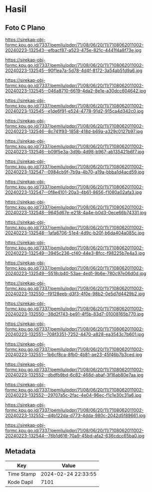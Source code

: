 # Hasil

## Foto C Plano

https://sirekap-obj-formc.kpu.go.id/7337/pemilu/pdpr/71/08/06/20/11/7108062011002-20240223-132543--efbacf87-a523-475e-821c-4441f4a8f73e.jpg

https://sirekap-obj-formc.kpu.go.id/7337/pemilu/pdpr/71/08/06/20/11/7108062011002-20240223-132545--90f1ea7a-5d78-4d4f-8172-3a54ab51d9a6.jpg

https://sirekap-obj-formc.kpu.go.id/7337/pemilu/pdpr/71/08/06/20/11/7108062011002-20240223-132545--046a8710-6619-4da2-8e1e-a30dcc604642.jpg

https://sirekap-obj-formc.kpu.go.id/7337/pemilu/pdpr/71/08/06/20/11/7108062011002-20240223-132545--e1de6f91-e524-4778-91d2-915ca4d342c0.jpg

https://sirekap-obj-formc.kpu.go.id/7337/pemilu/pdpr/71/08/06/20/11/7108062011002-20240223-132546--8c741f93-1858-418d-b69a-a329c0127b97.jpg

https://sirekap-obj-formc.kpu.go.id/7337/pemilu/pdpr/71/08/06/20/11/7108062011002-20240223-132546--b09f5e3a-3d9b-4d98-b967-ab135421b6f7.jpg

https://sirekap-obj-formc.kpu.go.id/7337/pemilu/pdpr/71/08/06/20/11/7108062011002-20240223-132547--0984cb9f-7b9a-4b70-a19a-bbba1d4acd59.jpg

https://sirekap-obj-formc.kpu.go.id/7337/pemilu/pdpr/71/08/06/20/11/7108062011002-20240223-132547--0f8e4101-20a3-4b61-8656-f1080a02afa3.jpg

https://sirekap-obj-formc.kpu.go.id/7337/pemilu/pdpr/71/08/06/20/11/7108062011002-20240223-132548--9645d67e-e218-4a4e-b0d3-0ece66b74331.jpg

https://sirekap-obj-formc.kpu.go.id/7337/pemilu/pdpr/71/08/06/20/11/7108062011002-20240223-132548--1afa6706-51e4-4d9c-b20f-b6da404a085c.jpg

https://sirekap-obj-formc.kpu.go.id/7337/pemilu/pdpr/71/08/06/20/11/7108062011002-20240223-132549--3945c236-cf40-44e3-8fcc-f98225b7e4a3.jpg

https://sirekap-obj-formc.kpu.go.id/7337/pemilu/pdpr/71/08/06/20/11/7108062011002-20240223-132549--5518cb40-53ae-4ed1-9b6e-780c97e06d0d.jpg

https://sirekap-obj-formc.kpu.go.id/7337/pemilu/pdpr/71/08/06/20/11/7108062011002-20240223-132550--f9128eeb-d3f3-4f0e-98b2-0e5d7d4429b2.jpg

https://sirekap-obj-formc.kpu.go.id/7337/pemilu/pdpr/71/08/06/20/11/7108062011002-20240223-132550--38d2f743-be91-4f5b-83d7-01008165b770.jpg

https://sirekap-obj-formc.kpu.go.id/7337/pemilu/pdpr/71/08/06/20/11/7108062011002-20240223-132551--708f3351-7252-4470-a828-ea3543c7b601.jpg

https://sirekap-obj-formc.kpu.go.id/7337/pemilu/pdpr/71/08/06/20/11/7108062011002-20240223-132551--1b6cf8ca-8fb0-4b81-ae23-45f46b7b3ced.jpg

https://sirekap-obj-formc.kpu.go.id/7337/pemilu/pdpr/71/08/06/20/11/7108062011002-20240223-132552--dbdfb9bd-6c82-468d-abaf-3f16ab80e7aa.jpg

https://sirekap-obj-formc.kpu.go.id/7337/pemilu/pdpr/71/08/06/20/11/7108062011002-20240223-132552--29707a5c-2fac-4e04-96ec-f1c1e30c31a6.jpg

https://sirekap-obj-formc.kpu.go.id/7337/pemilu/pdpr/71/08/06/20/11/7108062011002-20240223-132552--d4b122da-d773-4dda-980c-2042d5f89661.jpg

https://sirekap-obj-formc.kpu.go.id/7337/pemilu/pdpr/71/08/06/20/11/7108062011002-20240223-132544--76b1d616-70a9-45bd-afa2-636cdcc65ba0.jpg


## Metadata

| Key        | Value               |
| ---------- | ------------------- |
| Time Stamp | 2024-02-24 22:33:55 |
| Kode Dapil | 7101                |




